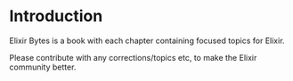 # Introduction

Elixir Bytes is a book with each chapter containing focused topics for Elixir.

Please contribute with any corrections/topics etc, to make the Elixir community better.

